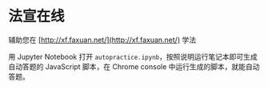 # 法宣在线

辅助您在 [http://xf.faxuan.net/](http://xf.faxuan.net/) 学法

用 Jupyter Notebook 打开 `autopractice.ipynb`，按照说明运行笔记本即可生成自动答题的 JavaScript 脚本，在 Chrome console 中运行生成的脚本，就能自动答题。
